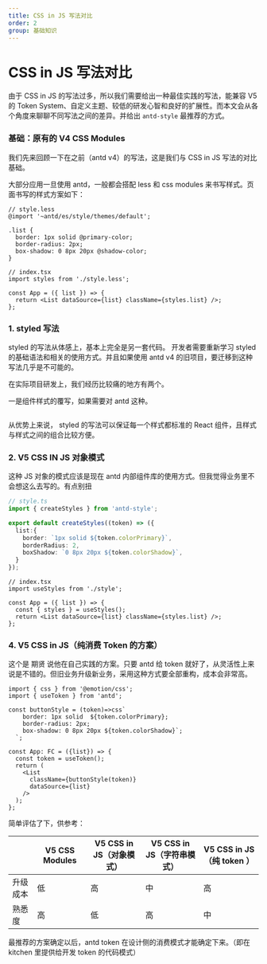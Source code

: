 ```yaml
---
title: CSS in JS 写法对比
order: 2
group: 基础知识
---
```


# CSS in JS 写法对比

由于 CSS in JS 的写法过多，所以我们需要给出一种最佳实践的写法，能兼容 V5 的 Token System、自定义主题、较低的研发心智和良好的扩展性。而本文会从各个角度来聊聊不同写法之间的差异。并给出 `antd-style` 最推荐的方式。

### 基础：原有的 V4 CSS Modules

我们先来回顾一下在之前（antd v4）的写法，这是我们与 CSS in JS 写法的对比基础。

大部分应用一旦使用 antd，一般都会搭配 less 和 css modules 来书写样式。页面书写的样式方案如下：

```less | pure
// style.less
@import '~antd/es/style/themes/default';

.list {
  border: 1px solid @primary-color;
  border-radius: 2px;
  box-shadow: 0 8px 20px @shadow-color;
}
```

```tsx | pure
// index.tsx
import styles from './style.less';

const App = ({ list }) => {
  return <List dataSource={list} className={styles.list} />;
};
```

### 1. styled 写法

styled 的写法从体感上，基本上完全是另一套代码。 开发者需要重新学习 styled 的基础语法和相关的使用方式。并且如果使用 antd v4 的旧项目，要迁移到这种写法几乎是不可能的。

在实际项目研发上，我们经历比较痛的地方有两个。

一是组件样式的覆写，如果需要对 antd 这种。

```tsx | pure

```

从优势上来说， styled 的写法可以保证每一个样式都标准的 React 组件，且样式与样式之间的组合比较方便。

### 2. V5 CSS IN JS 对象模式

这种 JS 对象的模式应该是现在 antd 内部组件库的使用方式。但我觉得业务里不会想这么去写的。有点别扭

```typescript
// style.ts
import { createStyles } from 'antd-style';

export default createStyles((token) => ({
  list:{
    border: `1px solid ${token.colorPrimary}`,
    borderRadius: 2,
    boxShadow: `0 8px 20px ${token.colorShadow}`,
  }
});
```

```tsx | pure
// index.tsx
import useStyles from './style';

const App = ({ list }) => {
  const { styles } = useStyles();
  return <List dataSource={list} className={styles.list} />;
};
```

### 4. V5 CSS in JS（纯消费 Token 的方案）

这个是 期贤 说他在自己实践的方案。只要 antd 给 token 就好了，从灵活性上来说是不错的。但旧业务升级新业务，采用这种方式要全部重构，成本会非常高。

```tsx | pure
import { css } from '@emotion/css';
import { useToken } from 'antd';

const buttonStyle = (token)=>css`
    border: 1px solid  ${token.colorPrimary};
    border-radius: 2px;
    box-shadow: 0 8px 20px ${token.colorShadow}`;
  `;

const App: FC = ({list}) => {
  const token = useToken();
  return (
    <List
      className={buttonStyle(token)}
      dataSource={list}
    />
  );
};
```

简单评估了下，供参考：

|          | V5 CSS Modules | V5 CSS in JS（对象模式） | V5 CSS in JS（字符串模式） | V5 CSS in JS（纯 token ） |
| -------- | -------------- | ------------------------ | -------------------------- | ------------------------- |
| 升级成本 | 低             | 高                       | 中                         | 高                        |
| 熟悉度   | 高             | 低                       | 高                         | 中                        |

最推荐的方案确定以后，antd token 在设计侧的消费模式才能确定下来。（即在 kitchen 里提供给开发 token 的代码模式）
